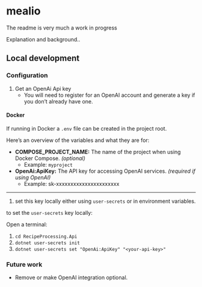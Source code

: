 # mealio

The readme is very much a work in progress

Explanation and background..

## Local development

### Configuration

1. Get an OpenAi Api key
   - You will need to register for an OpenAI account and generate a key if you don’t already have one.

#### Docker

If running in Docker a `.env` file can be created in the project root.

Here’s an overview of the variables and what they are for:

- **COMPOSE_PROJECT_NAME:** The name of the project when using Docker Compose. _(optional)_
  - Example: `myproject`
- **OpenAi:ApiKey:** The API key for accessing OpenAI services. _(required if using OpenAI)_
  - Example: sk-xxxxxxxxxxxxxxxxxxxxxx

---

1. set this key locally either using `user-secrets` or in environment variables.

to set the `user-secrets` key locally:

Open a terminal:

1.  `cd RecipeProcessing.Api`
2.  `dotnet user-secrets init`
3.  `dotnet user-secrets set "OpenAi:ApiKey" "<your-api-key>"`

### Future work

- Remove or make OpenAI integration optional.

